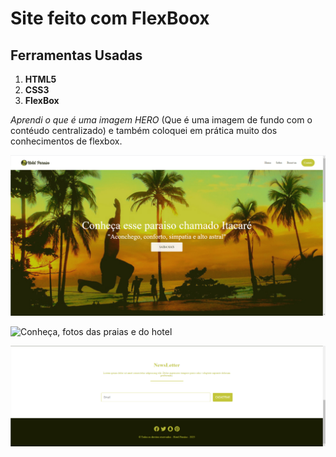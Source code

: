 # Site feito com FlexBoox

## Ferramentas Usadas
1. **HTML5**
2. **CSS3**
3. **FlexBox**

*Aprendi o que é uma imagem HERO* (Que é uma imagem de fundo com o contéudo centralizado) e também coloquei em prática muito dos conhecimentos de flexbox.

![Principal, área com a navegação e uma imagem HERO](https://github.com/FtxDante/css-flexbox/blob/main/node-curso/img/Principal.png)

![Conheça, fotos das praias e do hotel](https://github.com/FtxDante/css-flexbox/blob/main/node-curso/img/Conhe%C3%A7a.png)

![NewsLetter, como para escrever o email](https://github.com/FtxDante/css-flexbox/blob/main/node-curso/img/NewsLetter.png)

 
 
